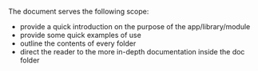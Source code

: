 The document serves the following scope:

- provide a quick introduction on the purpose of the app/library/module
- provide some quick examples of use
- outline the contents of every folder
- direct the reader to the more in-depth documentation inside the doc folder
